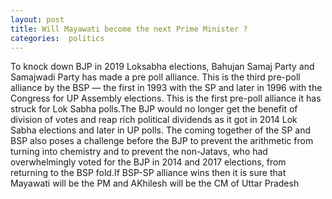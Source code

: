 ```yaml
---
layout: post
title: Will Mayawati become the next Prime Minister ?
categories:  politics
---
```

To knock down BJP in 2019 Loksabha elections, Bahujan Samaj Party and
Samajwadi Party has made a pre poll alliance. This is the third pre-poll alliance by
the BSP — the first in 1993 with the SP and later in 1996 with the Congress for UP
Assembly elections. This is the first pre-poll alliance it has struck for Lok Sabha
polls.The BJP would no longer get the benefit of division of votes and reap rich
political dividends as it got in 2014 Lok Sabha elections and later in UP polls. The
coming together of the SP and BSP also poses a challenge before the BJP to prevent
the arithmetic from turning into chemistry and to prevent the non-Jatavs, who had
overwhelmingly voted for the BJP in 2014 and 2017 elections, from returning to
the BSP fold.If BSP-SP alliance wins then it is sure that Mayawati will be the PM
and AKhilesh will be the CM of Uttar Pradesh